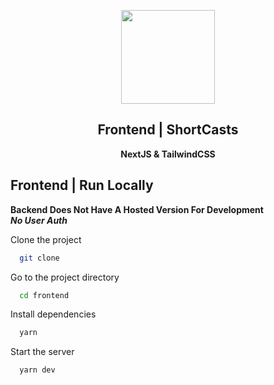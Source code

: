 <a href="#"><p align="center">
<img height=150 src="https://gdurl.com/4yjw"/>

</p></a>
<h2 align="center">
    <strong>Frontend | ShortCasts</strong>
</h2>
<p align="center">
  <strong>NextJS & TailwindCSS</strong>
</p>

## Frontend | Run Locally

**Backend Does Not Have A Hosted Version For Development**
<br />
**_No User Auth_**

Clone the project

```bash
  git clone
```

Go to the project directory

```bash
  cd frontend
```

Install dependencies

```bash
  yarn
```

Start the server

```bash
  yarn dev
```

